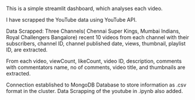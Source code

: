 This is a simple streamlit dashboard, which analyses each video.

I have scrapped the YouTube data using YouTube API.

Data Scrapped: Three Channels( Chennai Super Kings, Mumbai Indians, Royal Challengers Bangalore) recent 10 videos from each channel with their subscribers, channel ID, channel published date, views, thumbnail, playlist ID, are extracted.

From each video, viewCount, likeCount, video ID, description, comments with commentators name, no of comments, video title, and thumbnails are extracted.

Connection established to MongoDB Database to store information as .csv format in the cluster.
Data Scrapping of the youtube in .ipynb also added.

